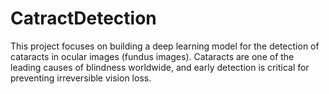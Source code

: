 # CatractDetection
This project focuses on building a deep learning model for the detection of cataracts in ocular images (fundus images). Cataracts are one of the leading causes of blindness worldwide, and early detection is critical for preventing irreversible vision loss. 
